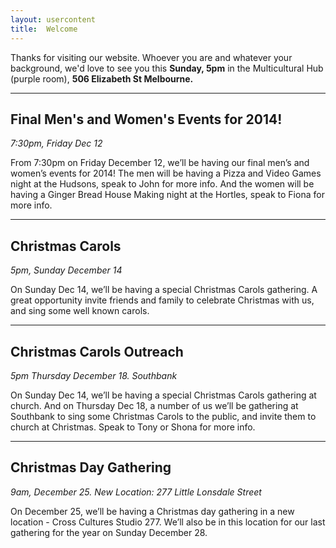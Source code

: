 ```yaml
---
layout: usercontent
title:  Welcome
---
```


Thanks for visiting our website. Whoever you are and whatever your background, we'd love to see you this __Sunday, 5pm__ in the Multicultural Hub (purple room), __506 Elizabeth St Melbourne.__


<div class="row2"></div>


---

## Final Men's and Women's Events for 2014!
_7:30pm, Friday Dec 12_

From 7:30pm on Friday December 12, we’ll be having our final men’s and women’s events for 2014! The men will be having a Pizza and Video Games night at the Hudsons, speak to John for more info. And the women will be having a Ginger Bread House Making night at the Hortles, speak to Fiona for more info.

---

## Christmas Carols
_5pm, Sunday December 14_

On Sunday Dec 14, we’ll be having a special Christmas Carols gathering. A great opportunity invite friends and family to celebrate Christmas with us, and sing some well known carols.

---

## Christmas Carols Outreach 
_5pm Thursday December 18. Southbank_

On Sunday Dec 14, we’ll be having a special Christmas Carols gathering at church. And on Thursday Dec 18, a number of us we’ll be gathering at Southbank to sing some Christmas Carols to the public, and invite them to church at Christmas. Speak to Tony or Shona for more info.

---

## Christmas Day Gathering
_9am, December 25. New Location: 277 Little Lonsdale Street_

On December 25, we’ll be having a Christmas day gathering in a new location - Cross Cultures Studio 277. We’ll also be in this location for our last gathering for the year on Sunday December 28.




[John]: mailto:john.david.hudson@gmail.com



